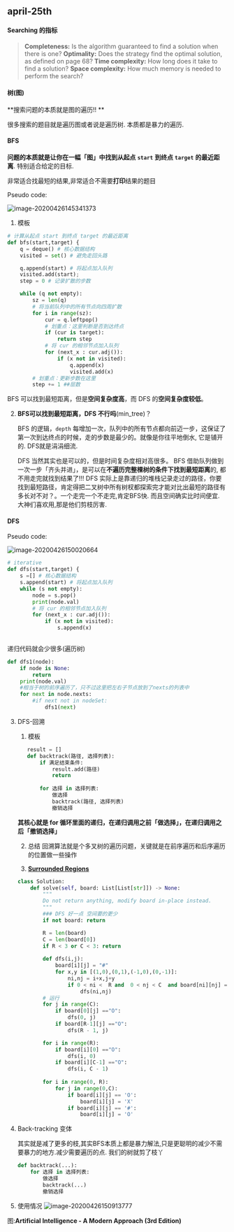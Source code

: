 ## april-25th

#### Searching 的指标

> **Completeness:** Is the algorithm guaranteed to find a solution when there is one?
> **Optimality:** Does the strategy find the optimal solution, as defined on page 68?
> **Time complexity:** How long does it take to find a solution?
> **Space complexity:** How much memory is needed to perform the search?



#### 树(图)

**搜索问题的本质就是图的遍历!! **

很多搜索的题目就是遍历图或者说是遍历树. 本质都是暴力的遍历.



#### BFS

**问题的本质就是让你在一幅「图」中找到从起点** **`start`** **到终点** **`target`** **的最近距离**. 特别适合给定的目标.

非常适合找最短的结果,非常适合不需要**打印**结果的题目

Pseudo code:

![image-20200426145341373](/home/marco/.config/Typora/typora-user-images/image-20200426145341373.png)

1. 模板

```python
# 计算从起点 start 到终点 target 的最近距离
def bfs(start,target) {
    q = deque() # 核心数据结构
    visited = set() # 避免走回头路

    q.append(start) # 将起点加入队列
    visited.add(start);
    step = 0 # 记录扩散的步数

    while (q not empty):
        sz = len(q)
        # 将当前队列中的所有节点向四周扩散
        for i in range(sz):
            cur = q.leftpop()
            # 划重点：这里判断是否到达终点 
            if (cur is target):
                return step
            # 将 cur 的相邻节点加入队列
            for (next_x : cur.adj()):
                if (x not in visited):
                    q.append(x)
                    visited.add(x)
        # 划重点：更新步数在这里 
        step += 1 ##层数

```

BFS 可以找到最短距离，但是**空间复杂度高**，而 DFS 的**空间复杂度较低**。

2. **BFS可以找到最短距离，DFS 不行吗**(min_tree)？

   BFS 的逻辑，`depth` 每增加一次，队列中的所有节点都向前迈一步，这保证了第一次到达终点的时候，走的步数是最少的。就像是你往平地倒水, 它是铺开的. DFS就是涓涓细流.

   DFS 当然其实也是可以的，但是时间复杂度相对高很多。 BFS 借助队列做到一次一步「齐头并进」，是可以在**不遍历完整棵树的条件下找到最短距离**的, 都不用走完就找到结果了!!! DFS 实际上是靠递归的堆栈记录走过的路径，你要找到最短路径，肯定得把二叉树中所有树杈都探索完才能对比出最短的路径有多长对不对？。一个走完一个不走完,肯定BFS快. 而且空间确实比时间便宜. 大神们喜欢用,那是他们剪枝厉害.

#### DFS

Pseudo code:

![image-20200426150020664](/home/marco/.config/Typora/typora-user-images/image-20200426150020664.png)



```python
# iterative
def dfs(start,target) {
    s =[] # 核心数据结构
    s.append(start) # 将起点加入队列
    while (s not empty):
        node = s.pop()
    	print(node.val)
        # 将 cur 的相邻节点加入队列
    	for (next_x : cur.adj()):
            if (x not in visited):
                s.append(x)
                
```

递归代码就会少很多(遍历树)

```python
def dfs1(node):
    if node is None:
        return
    print(node.val)
    #相当于树的前序遍历了，只不过这里把左右子节点放到了nexts的列表中
    for next in node.nexts:
        #if next not in nodeSet:
            dfs1(next)
```



3. DFS-回溯

   1. 模板

   ```python
      result = []
      def backtrack(路径, 选择列表):
          if 满足结束条件:
              result.add(路径)
              return
      
          for 选择 in 选择列表:
              做选择
              backtrack(路径, 选择列表)
              撤销选择
   ```

      **其核心就是 for 循环里面的递归，在递归调用之前「做选择」，在递归调用之后「撤销选择」**

   2. 总结
   回溯算法就是个多叉树的遍历问题，关键就是在前序遍历和后序遍历的位置做一些操作

   2. **[Surrounded Regions](https://leetcode.com/problems/surrounded-regions/)**

   ```python
   class Solution:
       def solve(self, board: List[List[str]]) -> None:
           """
           Do not return anything, modify board in-place instead.
           """
           ### DFS 好一点 空间要的更少
           if not board: return
   
           R = len(board)
           C = len(board[0])
           if R < 3 or C < 3: return
           
           def dfs(i,j):
               board[i][j] = "#"
               for x,y in [(1,0),(0,1),(-1,0),(0,-1)]:
                   ni,nj = i+x,j+y
                   if 0 < ni <  R and  0 < nj < C  and board[ni][nj] == 'O':
                       dfs(ni,nj)
           # 运行
           for j in range(C):
               if board[0][j] =="O":
                   dfs(0, j)
               if board[R-1][j] =="O":
                   dfs(R - 1, j)
   
           for i in range(R):
               if board[i][0] =="O":
                   dfs(i, 0)
               if board[i][C-1] =="O":
                   dfs(i, C - 1)
           
           for i in range(0, R):
               for j in range(0,C):
                   if board[i][j] == 'O':
                       board[i][j] = 'X'
                   if board[i][j] == '#':
                       board[i][j] = 'O'
   
   
   ```
   

   
4. Back-tracking 变体

   其实就是减了更多的枝,其实BFS本质上都是暴力解法,只是更聪明的减少不需要暴力的地方.减少需要遍历的点. 我们的树就剪了枝丫

   ```python
   def backtrack(...):
       for 选择 in 选择列表:
           做选择
           backtrack(...)
           撤销选择
   ```

5. 使用情况
![image-20200426150913777](/home/marco/.config/Typora/typora-user-images/image-20200426150913777.png)

图:**Artificial Intelligence - A Modern Approach (3rd Edition)**

